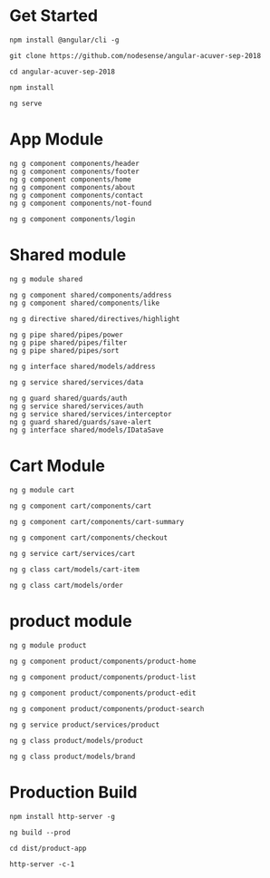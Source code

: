 # Get Started
    npm install @angular/cli -g

    git clone https://github.com/nodesense/angular-acuver-sep-2018

    cd angular-acuver-sep-2018

    npm install

    ng serve
    
# App Module

    ng g component components/header
    ng g component components/footer
    ng g component components/home
    ng g component components/about
    ng g component components/contact
    ng g component components/not-found

    ng g component components/login


# Shared module

    ng g module shared

    ng g component shared/components/address
    ng g component shared/components/like

    ng g directive shared/directives/highlight

    ng g pipe shared/pipes/power
    ng g pipe shared/pipes/filter
    ng g pipe shared/pipes/sort

    ng g interface shared/models/address

    ng g service shared/services/data

    ng g guard shared/guards/auth
    ng g service shared/services/auth
    ng g service shared/services/interceptor
    ng g guard shared/guards/save-alert
    ng g interface shared/models/IDataSave

# Cart Module

    ng g module cart

    ng g component cart/components/cart

    ng g component cart/components/cart-summary

    ng g component cart/components/checkout

    ng g service cart/services/cart

    ng g class cart/models/cart-item

    ng g class cart/models/order
    

# product module

    ng g module product

    ng g component product/components/product-home

    ng g component product/components/product-list

    ng g component product/components/product-edit

    ng g component product/components/product-search

    ng g service product/services/product

    ng g class product/models/product

    ng g class product/models/brand

    

# Production Build
    npm install http-server -g

    ng build --prod

    cd dist/product-app

    http-server -c-1 